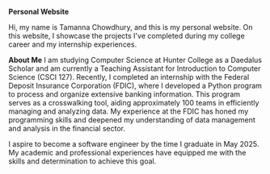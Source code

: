 **Personal Website**

Hi, my name is Tamanna Chowdhury, and this is my personal website. On this website, I showcase the projects I've completed during my college career and my internship experiences.

**About Me**
I am studying Computer Science at Hunter College as a Daedalus Scholar and am currently a Teaching Assistant for Introduction to Computer Science (CSCI 127). Recently, I completed an internship with the Federal Deposit Insurance Corporation (FDIC), where I developed a Python program to process and organize extensive banking information. This program serves as a crosswalking tool, aiding approximately 100 teams in efficiently managing and analyzing data. My experience at the FDIC has honed my programming skills and deepened my understanding of data management and analysis in the financial sector.

I aspire to become a software engineer by the time I graduate in May 2025. My academic and professional experiences have equipped me with the skills and determination to achieve this goal.